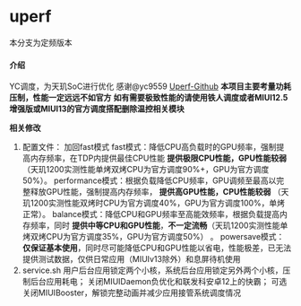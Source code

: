 # uperf
本分支为定频版本
#### 介绍
YC调度，为天玑SoC进行优化
感谢@yc9559 [Uperf-Github](https://github.com/yc9559/uperf)
 **本项目主要考量功耗压制，性能一定远远不如官方**
 **如有需要极致性能的请使用铁人调度或者MIUI12.5增强版或MIUI13的官方调度搭配删除温控相关模块**

 **相关修改**
1. 配置文件：
加回fast模式
fast模式：降低CPU高负载时的GPU频率，强制提高内存频率，在TDP内提供最佳CPU性能 **提供极限CPU性能，GPU性能较弱** （天玑1200实测性能单烤双烤CPU为官方调度90%+，GPU为官方调度50%）。
performance模式：根据负载降低CPU频率，GPU调频至最高以完整释放GPU性能，强制提高内存频率， **提供高GPU性能，CPU性能较弱** （天玑1200实测性能双烤时CPU为官方调度40%，GPU为官方调度100%，单烤正常）。
balance模式：降低CPU和GPU频率至高能效频率，根据负载提高内存频率，同时 **提供中等CPU和GPU性能**，**不一定流畅**（天玑1200实测性能单烤双烤CPU为官方调度35%，GPU为官方调度50%） 。
powersave模式：**仅保证基本使用**，同时尽可能降低CPU和GPU性能以省电，性能极差，已无法提供测试数据，仅供日常应用（MIUIv13除外）和息屏待机使用
2. service.sh
用户后台应用锁定两个小核，系统后台应用锁定另外两个小核，压制后台应用耗电；
关闭MIUIDaemon负优化和联发科安卓12上的快霸；
可选关闭MIUIBooster，解锁完整动画并减少应用接管系统调度情况